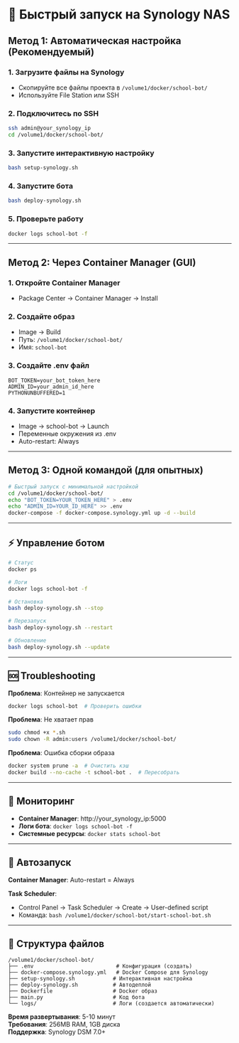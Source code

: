 # 🚀 Быстрый запуск на Synology NAS

## Метод 1: Автоматическая настройка (Рекомендуемый)

### 1. Загрузите файлы на Synology
- Скопируйте все файлы проекта в `/volume1/docker/school-bot/`
- Используйте File Station или SSH

### 2. Подключитесь по SSH
```bash
ssh admin@your_synology_ip
cd /volume1/docker/school-bot/
```

### 3. Запустите интерактивную настройку
```bash
bash setup-synology.sh
```

### 4. Запустите бота
```bash
bash deploy-synology.sh
```

### 5. Проверьте работу
```bash
docker logs school-bot -f
```

---

## Метод 2: Через Container Manager (GUI)

### 1. Откройте Container Manager
- Package Center → Container Manager → Install

### 2. Создайте образ
- Image → Build
- Путь: `/volume1/docker/school-bot/`
- Имя: `school-bot`

### 3. Создайте .env файл
```env
BOT_TOKEN=your_bot_token_here
ADMIN_ID=your_admin_id_here
PYTHONUNBUFFERED=1
```

### 4. Запустите контейнер
- Image → school-bot → Launch
- Переменные окружения из .env
- Auto-restart: Always

---

## Метод 3: Одной командой (для опытных)

```bash
# Быстрый запуск с минимальной настройкой
cd /volume1/docker/school-bot/
echo "BOT_TOKEN=YOUR_TOKEN_HERE" > .env
echo "ADMIN_ID=YOUR_ID_HERE" >> .env
docker-compose -f docker-compose.synology.yml up -d --build
```

---

## ⚡ Управление ботом

```bash
# Статус
docker ps

# Логи
docker logs school-bot -f

# Остановка
bash deploy-synology.sh --stop

# Перезапуск  
bash deploy-synology.sh --restart

# Обновление
bash deploy-synology.sh --update
```

---

## 🆘 Troubleshooting

**Проблема**: Контейнер не запускается
```bash
docker logs school-bot  # Проверить ошибки
```

**Проблема**: Не хватает прав
```bash
sudo chmod +x *.sh
sudo chown -R admin:users /volume1/docker/school-bot/
```

**Проблема**: Ошибка сборки образа
```bash
docker system prune -a  # Очистить кэш
docker build --no-cache -t school-bot .  # Пересобрать
```

---

## 📱 Мониторинг

- **Container Manager**: http://your_synology_ip:5000
- **Логи бота**: `docker logs school-bot -f`  
- **Системные ресурсы**: `docker stats school-bot`

---

## 🔄 Автозапуск

**Container Manager**: Auto-restart = Always

**Task Scheduler**: 
- Control Panel → Task Scheduler → Create → User-defined script
- Команда: `bash /volume1/docker/school-bot/start-school-bot.sh`

---

## 📂 Структура файлов

```
/volume1/docker/school-bot/
├── .env                          # Конфигурация (создать)
├── docker-compose.synology.yml   # Docker Compose для Synology  
├── setup-synology.sh            # Интерактивная настройка
├── deploy-synology.sh           # Автодеплой
├── Dockerfile                   # Docker образ
├── main.py                      # Код бота
└── logs/                        # Логи (создается автоматически)
```

**Время развертывания**: 5-10 минут  
**Требования**: 256MB RAM, 1GB диска  
**Поддержка**: Synology DSM 7.0+